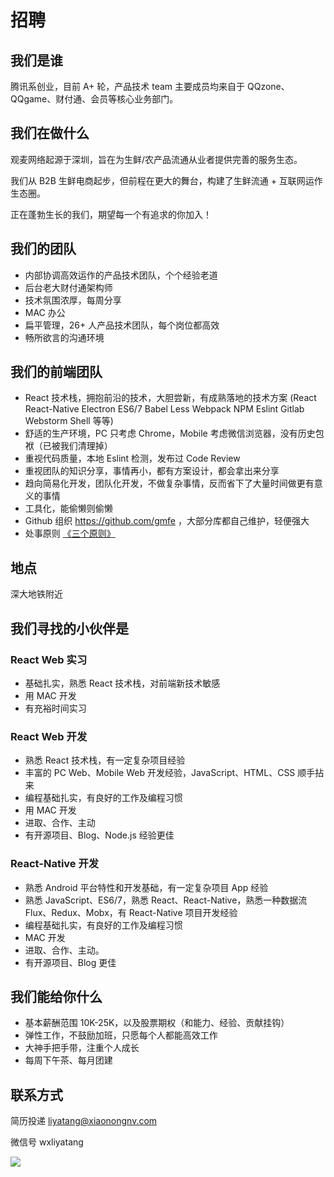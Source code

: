 # 招聘

## 我们是谁

腾讯系创业，目前 A+ 轮，产品技术 team 主要成员均来自于 QQzone、QQgame、财付通、会员等核心业务部门。

## 我们在做什么

观麦网络起源于深圳，旨在为生鲜/农产品流通从业者提供完善的服务生态。

我们从 B2B 生鲜电商起步，但前程在更大的舞台，构建了生鲜流通 + 互联网运作生态圈。

正在蓬勃生长的我们，期望每一个有追求的你加入！

## 我们的团队

- 内部协调高效运作的产品技术团队，个个经验老道
- 后台老大财付通架构师
- 技术氛围浓厚，每周分享
- MAC 办公
- 扁平管理，26+ 人产品技术团队，每个岗位都高效
- 畅所欲言的沟通环境

## 我们的前端团队
- React 技术栈，拥抱前沿的技术，大胆尝新，有成熟落地的技术方案 (React React-Native Electron ES6/7 Babel Less Webpack NPM Eslint Gitlab Webstorm Shell 等等)
- 舒适的生产环境，PC 只考虑 Chrome，Mobile 考虑微信浏览器，没有历史包袱（已被我们清理掉）
- 重视代码质量，本地 Eslint 检测，发布过 Code Review
- 重视团队的知识分享，事情再小，都有方案设计，都会拿出来分享
- 趋向简易化开发，团队化开发，不做复杂事情，反而省下了大量时间做更有意义的事情
- 工具化，能偷懒则偷懒
- Github 组织 https://github.com/gmfe ，大部分库都自己维护，轻便强大
- 处事原则 [《三个原则》](https://zhuanlan.zhihu.com/p/20395484)

## 地点
深大地铁附近

## 我们寻找的小伙伴是

### React Web 实习

- 基础扎实，熟悉 React 技术栈，对前端新技术敏感
- 用 MAC 开发
- 有充裕时间实习

### React Web 开发

- 熟悉 React 技术栈，有一定复杂项目经验
- 丰富的 PC Web、Mobile Web 开发经验，JavaScript、HTML、CSS 顺手拈来
- 编程基础扎实，有良好的工作及编程习惯
- 用 MAC 开发
- 进取、合作、主动
- 有开源项目、Blog、Node.js 经验更佳

### React-Native 开发

- 熟悉 Android 平台特性和开发基础，有一定复杂项目 App 经验
- 熟悉 JavaScript、ES6/7，熟悉 React、React-Native，熟悉一种数据流 Flux、Redux、Mobx，有 React-Native 项目开发经验
- 编程基础扎实，有良好的工作及编程习惯
- MAC 开发
- 进取、合作、主动。
- 有开源项目、Blog 更佳


## 我们能给你什么

- 基本薪酬范围 10K-25K，以及股票期权（和能力、经验、贡献挂钩）
- 弹性工作，不鼓励加班，只愿每个人都能高效工作
- 大神手把手带，注重个人成长
- 每周下午茶、每月团建

## 联系方式

简历投递 liyatang@xiaonongnv.com

微信号 wxliyatang

![](http://i4.buimg.com/567571/0e70df4e5856f5ad.png)
